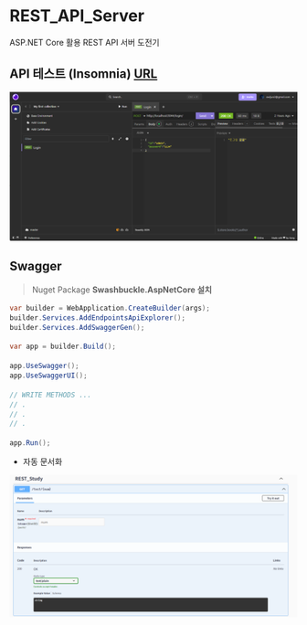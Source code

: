 # REST_API_Server
ASP.NET Core 활용 REST API 서버 도전기


## API 테스트 (Insomnia) [URL](https://insomnia.rest/)

<img src="./img/0001.png" width=700>

## Swagger


> Nuget Package
> **Swashbuckle.AspNetCore 설치**
```CS
var builder = WebApplication.CreateBuilder(args);
builder.Services.AddEndpointsApiExplorer();
builder.Services.AddSwaggerGen();

var app = builder.Build();

app.UseSwagger();
app.UseSwaggerUI();

// WRITE METHODS ...
// .
// .
// .

app.Run();
```

- 자동 문서화

<img src="./img/0002.png" width=700>